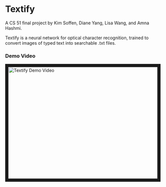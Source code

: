 Textify
===========

A CS 51 final project by Kim Soffen, Diane Yang, Lisa Wang, and Amna Hashmi.

Textify is a neural network for optical character recognition, trained to convert images of typed text into searchable .txt files.

### Demo Video
<a href="http://www.youtube.com/watch?feature=player_embedded&v=TEC7MndYi0U
" target="_blank"><img src="http://img.youtube.com/vi/TEC7MndYi0U/0.jpg" 
alt="Textify Demo Video" width="480" height="360" border="10" /></a>
